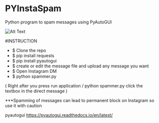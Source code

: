 # PYInstaSpam
Python program to spam messages using PyAutoGUI

![Alt Text](https://thumbs.gfycat.com/LargeSaneGoose-size_restricted.gif)

#INSTRUCTION

- $ Clone the repo
- $ pip install requests
- $ pip install pyautogui
- $ create or edit the message file and upload any message you want
- $ Open Instagram DM 
- $ python spammer.py 

( Right after you press run application / python spammer.py click the textbox in the direct message ) 

***Spamming of messages can lead to permanent block on Instagram so use it with caution

pyautogui https://pyautogui.readthedocs.io/en/latest/
